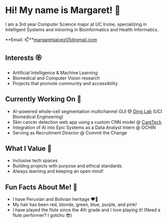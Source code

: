 # Hi! My name is Margaret! 🪷

I am a 3rd year Computer Science major at UC Irvine, specializing in Intelligent Systems and minoring in Bioinformatics and Health Informatics.

**Email: 📫**margaretgalvez05@gmail.com

## Interests 🏵
- Artificial Intelligence & Machine Learning
- Biomedical and Computer Vision research
- Projects that promote community and accessibility

## Currently Working On 🌼
- AI-powered whole-cell segmentation multichannel GUI @ [Ding Lab](https://github.com/UCI-Ding-Lab/FISH-ML) (UCI Biomedical Engineering)
- Skin cancer detection web app using a custom CNN model @ [CareTech](https://github.com/CareTech-at-UCI/melanoma-project)
- Integration of AI into Epic Systems as a Data Analyst Intern @ OCHIN
- Serving as Recruitment Director @ Commit the Change

## What I Value 🌷
- Inclusive tech spaces
- Building projects with purpose and ethical standards
- Always learning and keeping an open mind!

## Fun Facts About Me! :musical_note:
- I have Peruvian and Bolivian heritage ♥️💚
- My hair has been red, blonde, green, blue, purple, and pink!
- I have played the flute since the 4th grade and I love playing it! (Need a flute performer? I gotchu 😎)
